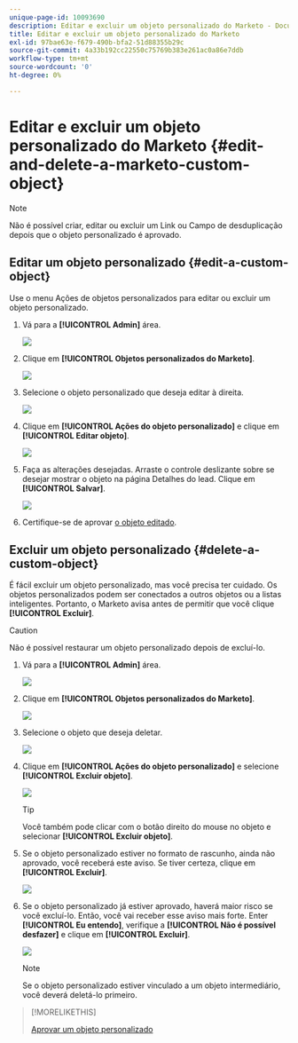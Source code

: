 ```yaml
---
unique-page-id: 10093690
description: Editar e excluir um objeto personalizado do Marketo - Documentação do Marketo - Documentação do produto
title: Editar e excluir um objeto personalizado do Marketo
exl-id: 97bae63e-f679-490b-bfa2-51d88355b29c
source-git-commit: 4a33b192cc22550c75769b383e261ac0a86e7ddb
workflow-type: tm+mt
source-wordcount: '0'
ht-degree: 0%

---
```


# Editar e excluir um objeto personalizado do Marketo {#edit-and-delete-a-marketo-custom-object}

>[!NOTE]
>
>Não é possível criar, editar ou excluir um Link ou Campo de desduplicação depois que o objeto personalizado é aprovado.

## Editar um objeto personalizado {#edit-a-custom-object}

Use o menu Ações de objetos personalizados para editar ou excluir um objeto personalizado.

1. Vá para a **[!UICONTROL Admin]** área.

   ![](assets/edit-and-delete-a-marketo-custom-object-1.png)

1. Clique em **[!UICONTROL Objetos personalizados do Marketo]**.

   ![](assets/edit-and-delete-a-marketo-custom-object-2.png)

1. Selecione o objeto personalizado que deseja editar à direita.

   ![](assets/edit-and-delete-a-marketo-custom-object-3.png)

1. Clique em **[!UICONTROL Ações do objeto personalizado]** e clique em **[!UICONTROL Editar objeto]**.

   ![](assets/edit-and-delete-a-marketo-custom-object-4.png)

1. Faça as alterações desejadas. Arraste o controle deslizante sobre se desejar mostrar o objeto na página Detalhes do lead. Clique em **[!UICONTROL Salvar]**.

   ![](assets/edit-and-delete-a-marketo-custom-object-5.png)

1. Certifique-se de aprovar [o objeto editado](/help/marketo/product-docs/administration/marketo-custom-objects/approve-a-custom-object.md).

## Excluir um objeto personalizado {#delete-a-custom-object}

É fácil excluir um objeto personalizado, mas você precisa ter cuidado. Os objetos personalizados podem ser conectados a outros objetos ou a listas inteligentes. Portanto, o Marketo avisa antes de permitir que você clique **[!UICONTROL Excluir]**.

>[!CAUTION]
>
>Não é possível restaurar um objeto personalizado depois de excluí-lo.

1. Vá para a **[!UICONTROL Admin]** área.

   ![](assets/edit-and-delete-a-marketo-custom-object-6.png)

1. Clique em **[!UICONTROL Objetos personalizados do Marketo]**.

   ![](assets/edit-and-delete-a-marketo-custom-object-7.png)

1. Selecione o objeto que deseja deletar.

   ![](assets/edit-and-delete-a-marketo-custom-object-8.png)

1. Clique em **[!UICONTROL Ações do objeto personalizado]** e selecione **[!UICONTROL Excluir objeto]**.

   ![](assets/edit-and-delete-a-marketo-custom-object-9.png)

   >[!TIP]
   >
   >Você também pode clicar com o botão direito do mouse no objeto e selecionar **[!UICONTROL Excluir objeto]**.

1. Se o objeto personalizado estiver no formato de rascunho, ainda não aprovado, você receberá este aviso. Se tiver certeza, clique em **[!UICONTROL Excluir]**.

   ![](assets/edit-and-delete-a-marketo-custom-object-10.png)

1. Se o objeto personalizado já estiver aprovado, haverá maior risco se você excluí-lo. Então, você vai receber esse aviso mais forte. Enter **[!UICONTROL Eu entendo]**, verifique a **[!UICONTROL Não é possível desfazer]** e clique em **[!UICONTROL Excluir]**.

   ![](assets/edit-and-delete-a-marketo-custom-object-11.png)

   >[!NOTE]
   >
   >Se o objeto personalizado estiver vinculado a um objeto intermediário, você deverá deletá-lo primeiro.

>[!MORELIKETHIS]
>
>[Aprovar um objeto personalizado](/help/marketo/product-docs/administration/marketo-custom-objects/approve-a-custom-object.md)
